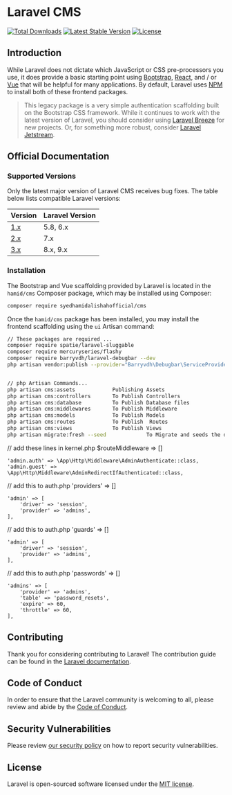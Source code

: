 # Laravel CMS

<a href="https://packagist.org/packages/syedhamidalishahofficial/cms"><img src="https://img.shields.io/packagist/dt/hamid/ui" alt="Total Downloads"></a>
<a href="https://packagist.org/packages/syedhamidalishahofficial/cms"><img src="https://img.shields.io/packagist/v/hamid/ui" alt="Latest Stable Version"></a>
<a href="https://packagist.org/packages/syedhamidalishahofficial/cms"><img src="https://img.shields.io/packagist/l/hamid/ui" alt="License"></a>

## Introduction

While Laravel does not dictate which JavaScript or CSS pre-processors you use, it does provide a basic starting point using [Bootstrap](https://getbootstrap.com/), [React](https://reactjs.org/), and / or [Vue](https://vuejs.org/) that will be helpful for many applications. By default, Laravel uses [NPM](https://www.npmjs.org/) to install both of these frontend packages.

> This legacy package is a very simple authentication scaffolding built on the Bootstrap CSS framework. While it continues to work with the latest version of Laravel, you should consider using [Laravel Breeze](https://github.com/laravel/breeze) for new projects. Or, for something more robust, consider [Laravel Jetstream](https://github.com/laravel/jetstream).

## Official Documentation

### Supported Versions

Only the latest major version of Laravel CMS receives bug fixes. The table below lists compatible Laravel versions:

| Version | Laravel Version |
|---- |----|
| [1.x](https://github.com/syedhamidalishahofficial/cms/tree/1.x) | 5.8, 6.x |
| [2.x](https://github.com/syedhamidalishahofficial/cms/tree/2.x) | 7.x |
| [3.x](https://github.com/syedhamidalishahofficial/cms/tree/3.x) | 8.x, 9.x |

### Installation

The Bootstrap and Vue scaffolding provided by Laravel is located in the `hamid/cms` Composer package, which may be installed using Composer:

```bash
composer require syedhamidalishahofficial/cms
```

Once the `hamid/cms` package has been installed, you may install the frontend scaffolding using the `ui` Artisan command:


```bash
// These packages are required ...
composer require spatie/laravel-sluggable                       
composer require mercuryseries/flashy
composer require barryvdh/laravel-debugbar --dev
php artisan vendor:publish --provider="Barryvdh\Debugbar\ServiceProvider"


// php Artisan Commands...
php artisan cms:assets            Publishing Assets
php artisan cms:controllers       To Publish Controllers
php artisan cms:database          To Publish Database files
php artisan cms:middlewares       To Publish Middleware
php artisan cms:models            To Publish Models
php artisan cms:routes            To Publish  Routes
php artisan cms:views             To Publish Views
php artisan migrate:fresh --seed             To Migrate and seeds the data in your database

```
// add these lines in kernel.php $routeMiddleware => []
```
'admin.auth' => \App\Http\Middleware\AdminAuthenticate::class,
'admin.guest' => \App\Http\Middleware\AdminRedirectIfAuthenticated::class,
```
// add this to auth.php 'providers' => []
```
'admin' => [
    'driver' => 'session',
    'provider' => 'admins',
],

```
// add this to auth.php 'guards' => []
```
'admin' => [
    'driver' => 'session',
    'provider' => 'admins',
],
```
// add this to auth.php 'passwords' => []
```
'admins' => [
    'provider' => 'admins',
    'table' => 'password_resets',
    'expire' => 60,
    'throttle' => 60,
],
```
## Contributing

Thank you for considering contributing to Laravel! The contribution guide can be found in the [Laravel documentation](https://laravel.com/docs/contributions).

## Code of Conduct

In order to ensure that the Laravel community is welcoming to all, please review and abide by the [Code of Conduct](https://laravel.com/docs/contributions#code-of-conduct).

## Security Vulnerabilities

Please review [our security policy](https://github.com/syedhamidalishahofficial/cms/security/policy) on how to report security vulnerabilities.

## License

Laravel is open-sourced software licensed under the [MIT license](LICENSE.md).
